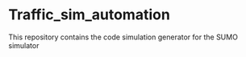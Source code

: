 # Traffic_sim_automation
This repository contains the code simulation generator for the SUMO simulator 
